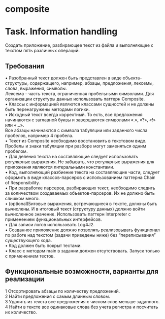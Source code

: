# composite
# Task. Information handling
Cоздать приложение, разбирающее текст из файла и выполняющее с текстом пять различных операций.  
## Требования  
• Разобранный текст должен быть представлен в виде объекта-структуры, содержащего, например, абзацы, предложения, лексемы, слова, выражения, символы.  
Лексема – часть текста, ограниченная пробельными символами. Для организации структуры данных использовать паттерн Composite.  
• Классы с информацией являются классами сущностей и не должны быть перенагружены методами логики.  
• Исходный текст всегда корректный. То есть, все предложения начинаются с заглавной буквы и завершаются символами «.», «?», «!» или «...».  
Все абзацы начинаются с символа табуляции или заданного числа пробелов, например 4 пробела.  
• Текст из Composite необходимо восстановить в текстовом виде. Пробелы и знаки табуляции при разборе могут заменяться одним пробелом.  
• Для деления текста на составляющие следует использовать регулярные выражения. Не забывать, что регулярные выражения для приложения являются литеральными константами.  
• Код, выполняющий разбиение текста на составляющие части, следует оформить в виде классов-парсеров с использованием паттерна Chain of Responsibility.  
• При разработке парсеров, разбирающих текст, необходимо следить за количеством создаваемых объектов-парсеров. Их не должно быть слишком много.  
• (optional)Битовые выражения, встречающиеся в тексте, должны быть вычислены. И в итоговый текст (структуру данных) должно войти вычисленное значение. 
Использовать паттерн Interpreter с применением функциональных интерфейсов.  
• Для записи логов использовать Log4J2.  
• Созданное приложение должно позволять реализовывать функционал по работе над текстом (задачи приведены ниже) без “переписывания” существующего кода.  
• Код должен быть покрыт тестами.  
• Класс с методом main в задании должен отсутствовать. Запуск только с применением тестов.  

## Функциональные возможности, варианты для реализации  
1 Отсортировать абзацы по количеству предложений.  
2 Найти предложения с самым длинным словом.  
3 Удалить из текста все предложения с числом слов меньше заданного.  
4 Найти в тексте все одинаковые слова без учета регистра и посчитать их количество.  
